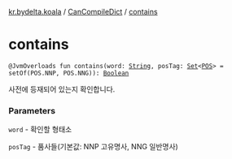 [kr.bydelta.koala](../index.md) / [CanCompileDict](index.md) / [contains](./contains.md)

# contains

`@JvmOverloads fun contains(word: `[`String`](https://kotlinlang.org/api/latest/jvm/stdlib/kotlin/-string/index.html)`, posTag: `[`Set`](https://kotlinlang.org/api/latest/jvm/stdlib/kotlin.collections/-set/index.html)`<`[`POS`](../-p-o-s/index.md)`> = setOf(POS.NNP, POS.NNG)): `[`Boolean`](https://kotlinlang.org/api/latest/jvm/stdlib/kotlin/-boolean/index.html)

사전에 등재되어 있는지 확인합니다.

### Parameters

`word` - 확인할 형태소

`posTag` - 품사들(기본값: NNP 고유명사, NNG 일반명사)
